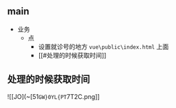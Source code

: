 
## main

- 业务
	- 点
	    - 设置就诊号的地方  `vue\public\index.html`  上面
	    - [[#处理的时候获取时间]]

## 处理的时候获取时间

![[JO](~[51`GW}0YL{PT`7T2C.png]]

